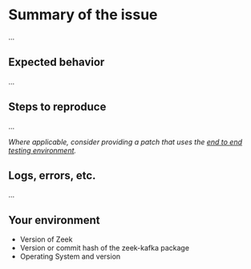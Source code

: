 # Summary of the issue
...

## Expected behavior
...

## Steps to reproduce
...

*Where applicable, consider providing a patch that uses the [end to end testing environment](../docker/run_end_to_end.sh).*

## Logs, errors, etc.
...

## Your environment
* Version of Zeek
* Version or commit hash of the zeek-kafka package
* Operating System and version

